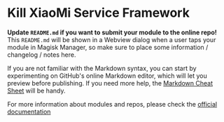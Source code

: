 # Kill XiaoMi Service Framework

**Update `README.md` if you want to submit your module to the online repo!** This `README.md` will be shown in a Webview dialog when a user taps your module in Magisk Manager, so make sure to place some information / changelog / notes here.

If you are not familiar with the Markdown syntax, you can start by experimenting on GitHub's online Markdown editor, which will let you preview before publishing. If you need more help, the [Markdown Cheat Sheet](https://github.com/adam-p/markdown-here/wiki/Markdown-Cheatsheet) will be handy.

For more information about modules and repos, please check the [official documentation](https://github.com/topjohnwu/Magisk/blob/master/docs/modules.md)
